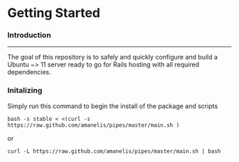 # Getting Started

### Introduction
----------------
The goal of this repository is to safely and quickly configure and build a Ubuntu ~> 11 server ready to go for Rails hosting with all required dependencies.

### Initalizing
Simply run this command to begin the install of the package and scripts

	bash -s stable < <(curl -s https://raw.github.com/amanelis/pipes/master/main.sh )

or

	curl -L https://raw.github.com/amanelis/pipes/master/main.sh | bash
	

